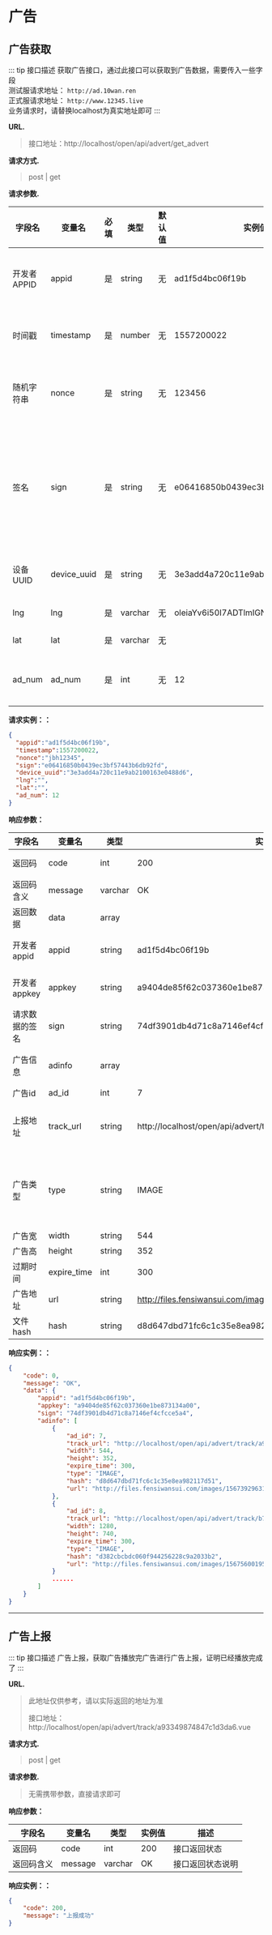 # 广告

## 广告获取

::: tip 接口描述
获取广告接口，通过此接口可以获取到广告数据，需要传入一些字段 </br>
测试服请求地址： `http://ad.10wan.ren`</br>
正式服请求地址： `http://www.12345.live`</br>
业务请求时，请替换localhost为真实地址即可
:::

**URL.**
> 接口地址：http://localhost/open/api/advert/get_advert

**请求方式.**
> post | get

**请求参数.**

| 字段名      | 变量名      | 必填 | 类型    | 默认值 | 实例值                           | 描述                                     |
|-------------|-------------|------|---------|--------|----------------------------------|------------------------------------------|
| 开发者APPID | appid       | 是   | string  | 无     | ad1f5d4bc06f19b                  | 合作商开发者的appid                      |
| 时间戳      | timestamp   | 是   | number  | 无     | 1557200022                       | 用于签名的时间戳                         |
| 随机字符串  | nonce       | 是   | string  | 无     | 123456                           | 用于签名的随机字符串                     |
| 签名        | sign        | 是   | string  | 无     | e06416850b0439ec3bf57443b6db92fd | 签名后的字符串，获取方式详见接口权限文档 |
| 设备UUID    | device_uuid | 是   | string  | 无     | 3e3add4a720c11e9ab2100163e0488d6 | 设备的对应UUID                           |
| lng         | lng         | 是   | varchar | 无     | oleiaYv6i50I7ADTlmIGN4WO-2RGM    | 设备的lng                                |
| lat         | lat         | 是   | varchar | 无     |                                  | 设备的lat                                |
| ad_num      | ad_num      | 是   | int     | 无     | 12                               | 请求广告的数量                           |

**请求实例：：**

```json
{
  "appid":"ad1f5d4bc06f19b",
  "timestamp":1557200022,
  "nonce":"jbh12345",
  "sign":"e06416850b0439ec3bf57443b6db92fd",
  "device_uuid":"3e3add4a720c11e9ab2100163e0488d6",
  "lng":"",
  "lat":"",
  "ad_num": 12
}
```

**响应参数：**

| 字段名         | 变量名      | 类型    | 实例值                                                      | 描述                                       |
|----------------|-------------|---------|-------------------------------------------------------------|--------------------------------------------|
| 返回码         | code        | int     | 200                                                         | 接口返回状态                               |
| 返回码含义     | message     | varchar | OK                                                          | 接口返回状态说明                           |
| 返回数据       | data        | array   |                                                             | 接口返回的数据                             |
| 开发者appid    | appid       | string  | ad1f5d4bc06f19b                                             | 开发者传入的appid                          |
| 开发者appkey   | appkey      | string  | a9404de85f62c037360e1be873134a00                            | 开发者传入的appkey                         |
| 请求数据的签名 | sign        | string  | 74df3901db4d71c8a7146ef4cfcce5a4                            | 开发者传入的sign                           |
| 广告信息       | adinfo      | array   |                                                             | 接口返回的广告信息                         |
| 广告id         | ad_id       | int     | 7                                                           | 广告id                                     |
| 上报地址       | track_url   | string  | http://localhost/open/api/advert/track/a93349874847c1d3da6.vue | 广告上报地址，播放完了即可上报             |
| 广告类型       | type        | string  | IMAGE                                                       | IMAGE、VIDEO返回的广告类型，只有视频和图片 |
| 广告宽         | width       | string  | 544                                                         | 广告的宽                                   |
| 广告高         | height      | string  | 352                                                         | 广告的高                                   |
| 过期时间       | expire_time | int     | 300                                                         | 广告的过期时间                             |
| 广告地址       | url         | string  | http://files.fensiwansui.com/images/15673929631589.jpg      | 广告播放地址                               |
| 文件hash       | hash        | string  | d8d647dbd71fc6c1c35e8ea982117d51                            | 文件hash                                   |

**响应实例：：**

```json
{
    "code": 0,
    "message": "OK",
    "data": {
        "appid": "ad1f5d4bc06f19b",
        "appkey": "a9404de85f62c037360e1be873134a00",
        "sign": "74df3901db4d71c8a7146ef4cfcce5a4",
        "adinfo": [
            {
                "ad_id": 7,
                "track_url": "http://localhost/open/api/advert/track/a9334987ece78b6fe8bf130ef00b74847c1d3da6.vue",
                "width": 544,
                "height": 352,
                "expire_time": 300,
                "type": "IMAGE",
                "hash": "d8d647dbd71fc6c1c35e8ea982117d51",
                "url": "http://files.fensiwansui.com/images/15673929631589.jpg"
            },
            {
                "ad_id": 8,
                "track_url": "http://localhost/open/api/advert/track/b7eb6c689c037217079766fdb77c3bac3e51cb4c.vue",
                "width": 1280,
                "height": 740,
                "expire_time": 300,
                "type": "IMAGE",
                "hash": "d382cbcbdc060f944256228c9a2033b2",
                "url": "http://files.fensiwansui.com/images/15675600195032.jpg"
            }
            ......
        ]
    }
}
```

---

## 广告上报

::: tip 接口描述
广告上报，获取广告播放完广告进行广告上报，证明已经播放完成了
:::

**URL.**
> 此地址仅供参考，请以实际返回的地址为准
>
> 接口地址：http://localhost/open/api/advert/track/a93349874847c1d3da6.vue

**请求方式.**
> post | get

**请求参数.**
> 无需携带参数，直接请求即可

**响应参数：**

| 字段名     | 变量名  | 类型    | 实例值 | 描述             |
|------------|---------|---------|--------|------------------|
| 返回码     | code    | int     | 200    | 接口返回状态     |
| 返回码含义 | message | varchar | OK     | 接口返回状态说明 |

**响应实例：：**

```json
{
    "code": 200,
    "message": "上报成功"
}
```
